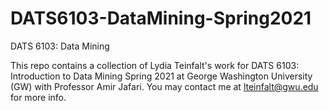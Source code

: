 # DATS6103-DataMining-Spring2021
DATS 6103: Data Mining

This repo contains a collection of Lydia Teinfalt's work for DATS 6103: Introduction to Data Mining Spring 2021 at George Washington University (GW) with Professor Amir Jafari. You may contact me at lteinfalt@gwu.edu for more info.
